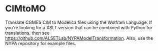 # CIMtoMO
Translate CGMES CIM to Modelica files using the Wolfram Language.
If you're looking for a XSLT version that can be combined with Python for translations, then see https://github.com/ALSETLab/NYPAModelTransformation. Also, use the NYPA repository for example files.
